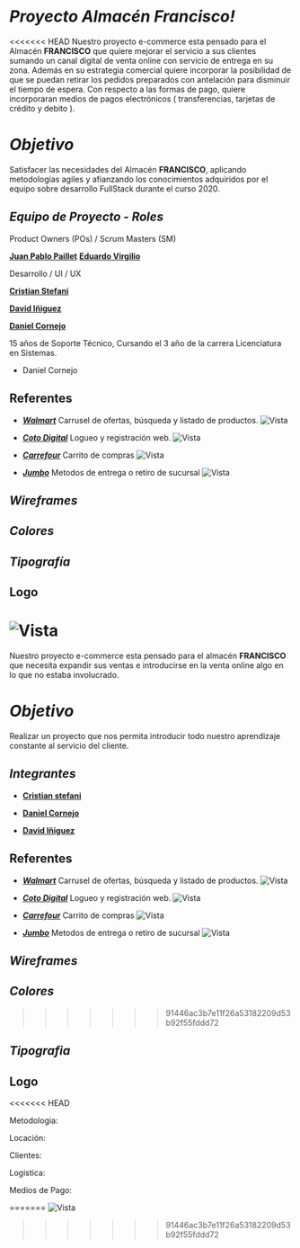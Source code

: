 # *Proyecto Almacén Francisco!*

<<<<<<< HEAD
Nuestro proyecto e-commerce esta pensado para el Almacén  **FRANCISCO** que quiere mejorar el servicio a sus clientes sumando un canal digital de venta online con servicio de entrega en su zona. Además en su estrategia comercial quiere incorporar la posibilidad de que se puedan retirar los pedidos preparados con antelación para disminuir el tiempo de espera. Con respecto a las formas de pago, quiere incorporaran medios de pagos electrónicos ( transferencias, tarjetas de crédito y debito ).

# *Objetivo*

Satisfacer las necesidades del Almacén **FRANCISCO**, aplicando metodologías agiles y afianzando los conocimientos adquiridos por el equipo sobre desarrollo FullStack durante el curso 2020.

## *Equipo de Proyecto - Roles*

Product Owners (POs) / Scrum Masters (SM)

[**Juan Pablo Paillet**](https://www.linkedin.com/in/pailletjp/ "Juan Pablo Paillet")
[**Eduardo Virgilio**](https://www.linkedin.com/in/eduardomiguelvirgilio/ "Eduardo Virgilio")

Desarrollo / UI / UX

[**Cristian Stefani**](https://github.com/dcornejofmq/grupo_3_almacenFrancisco/blob/master/CristianStefani.md "Cristian Stefani")

[**David Iñiguez**](https://github.com/dcornejofmq/grupo_3_almacenFrancisco/blob/master/DavidIniguez.md "David Iñiguez")

[**Daniel Cornejo**](https://github.com/dcornejofmq/grupo_3_almacenFrancisco/blob/master/DanielCornejo.md "Daniel Cornejo")

15 años de Soporte Técnico, Cursando el 3 año de la carrera Licenciatura en Sistemas.
* Daniel Cornejo

## Referentes
- [___Walmart___](https://www.walmart.com.ar/)
Carrusel de ofertas, búsqueda y listado de productos.
![Vista](/Imagenes/Walmart.PNG)

- [___Coto Digital___](https://www.cotodigital3.com.ar/sitios/cdigi?DPSLogout=true)
Logueo y registración web.
![Vista](/Imagenes/Coto.PNG)
- [___Carrefour___](https://www.carrefour.com.ar/)
Carrito de compras
![Vista](/Imagenes/Carrefour.PNG)
-  [___Jumbo___](https://www.jumbo.com.ar/)
Metodos de entrega o retiro de sucursal
![Vista](/Imagenes/Jumbo.PNG)
## *Wireframes*


## *Colores*



## *Tipografía*

## Logo

![Vista](/Imagenes/Logo.jpeg)
=======
Nuestro proyecto e-commerce esta pensado para el almacén  **FRANCISCO** que necesita expandir sus ventas e introducirse en la venta online algo en lo que no estaba involucrado.


# *Objetivo*

Realizar un proyecto que nos permita introducir todo nuestro aprendizaje constante al servicio del cliente.

## *Integrantes*
* **<a href="CristianStefani.md" >Cristian stefani</a>** 

* **<a href="DanielCornejo.md" >Daniel Cornejo</a>**

* **<a href="DavidIniguez.md" >David Iñiguez</a>**

## Referentes
- [___Walmart___](https://www.walmart.com.ar/)
Carrusel de ofertas, búsqueda y listado de productos.
![Vista](/Public/Img/Walmart.PNG)

- [___Coto Digital___](https://www.cotodigital3.com.ar/sitios/cdigi?DPSLogout=true)
Logueo y registración web.
![Vista](/Public/Img/Coto.PNG)
- [___Carrefour___](https://www.carrefour.com.ar/)
Carrito de compras
![Vista](/Public/Img/Carrefour.PNG)
-  [___Jumbo___](https://www.jumbo.com.ar/)
Metodos de entrega o retiro de sucursal
![Vista](/Public/Img/Jumbo.PNG)
## *Wireframes*


## *Colores*


>>>>>>> 91446ac3b7e11f26a53182209d53b92f55fddd72

## *Tipografia*

## Logo

<<<<<<< HEAD

Metodologia:



Locación:

Clientes:

Logistica: 

Medios de Pago:

=======
![Vista](/Public/Img/Logo.jpeg)
>>>>>>> 91446ac3b7e11f26a53182209d53b92f55fddd72
